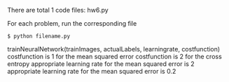 There are total 1 code files:
hw6.py

For each problem, run the corresponding file

    $ python filename.py

trainNeuralNetwork(trainImages, actualLabels, learningrate, costfunction)
costfunction is 1 for the mean squared error
costfunction is 2 for the cross entropy
appropriate learning rate for the mean squared error is 2
appropriate learning rate for the mean squared error is 0.2


